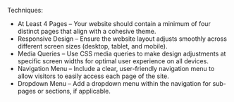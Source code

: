 Techniques:

- At Least 4 Pages – Your website should contain a minimum of four distinct pages that align with a cohesive theme.
- Responsive Design – Ensure the website layout adjusts smoothly across different screen sizes (desktop, tablet, and mobile).
- Media Queries – Use CSS media queries to make design adjustments at specific screen widths for optimal user experience on all devices.
- Navigation Menu – Include a clear, user-friendly navigation menu to allow visitors to easily access each page of the site.
- Dropdown Menu – Add a dropdown menu within the navigation for sub-pages or sections, if applicable.